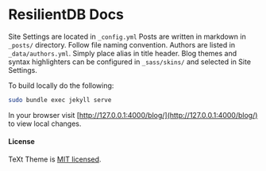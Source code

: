 # ResilientDB Docs

Site Settings are located in `_config.yml`
Posts are written in markdown in `_posts/` directory. Follow file naming convention.
Authors are listed in `_data/authors.yml`. Simply place alias in title header.
Blog themes and syntax highlighters can be configured in `_sass/skins/` and selected in Site Settings. 

To build locally do the following:

```bash
sudo bundle exec jekyll serve
```

In your browser visit [http://127.0.0.1:4000/blog/](http://127.0.0.1:4000/blog/) to view local changes.

#### License

TeXt Theme is [MIT licensed](https://github.com/kitian616/jekyll-TeXt-theme/blob/master/LICENSE).
